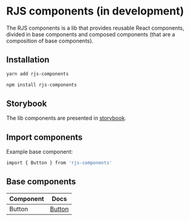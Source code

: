 # RJS components (in development)

The RJS components is a lib that provides reusable React components, divided in base components and composed components (that are a composition of base components).

## Installation

```sh
yarn add rjs-components
```

```sh
npm install rjs-components
```

## Storybook

The lib components are presented in [storybook](https://649f75c489527d98e48de36a-bejnacygth.chromatic.com).

## Import components

Example base component:

```sh
import { Button } from 'rjs-components'
```

## Base components

| Component | Docs                          |
| ----------| ------------------------------|
| Button    | [Button](docs/base/button.md) |
